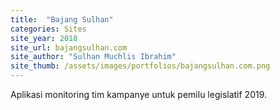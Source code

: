 ```yaml
---
title:  "Bajang Sulhan"
categories: Sites
site_year: 2018
site_url: bajangsulhan.com
site_author: "Sulhan Muchlis Ibrahim"
site_thumb: /assets/images/portfolios/bajangsulhan.com.png
---
```


Aplikasi monitoring tim kampanye untuk pemilu legislatif 2019.